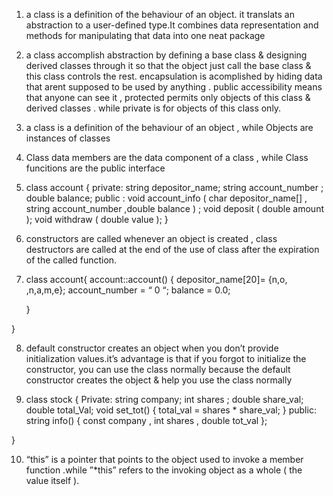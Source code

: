 1) a class is a definition of the behaviour of an object. it translats an abstraction to a user-defined type.It combines data representation and methods for manipulating that data into one neat package

2) a class accomplish abstraction by defining a base class & designing derived classes through it so that the object just call the base class & this class controls the rest. 
encapsulation is acomplished by hiding data that arent supposed to be used by anything . public accessibility means that anyone can see it , protected permits only objects of this class & derived classes . while private is for objects of this class only.

3) a class is a definition of the behaviour of an object , while Objects are instances of classes

4) Class data members are the data component of a class , while Class funcitions are the public interface 

5) class account {
private:
   string depositor_name;
   string account_number ;
   double balance;
public :
   void account_info ( char depositor_name[] , string account_number    ,double balance ) ;
   void deposit ( double amount );
   void withdraw ( double value );
  }

6) constructors are called whenever an object is created , class destructors are called at the end of the use of class after the expiration of the called function.

7) class account{
  account::account()
    {
     depositor_name[20]= {n,o, ,n,a,m,e};
     account_number = “ 0 “;
     balance = 0.0;

     }

} 

8) default constructor creates an object when you don’t provide initialization values.it’s advantage is that if you forgot to initialize the constructor, you can use the class normally because the default constructor creates the object & help you use the class normally

9) class stock
{
  Private:
   string company;
   int shares ;
   double share_val;
   double total_Val;
   void set_tot() { total_val = shares * share_val; }
  public:
  string info() { const company , int shares , double tot_val };

}

10) “this” is a pointer that points to the object used to invoke a member function .while ”*this” refers to the invoking object as a whole ( the value itself ).
